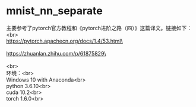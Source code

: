 # mnist_nn_separate
主要参考了pytorch官方教程和《pytorch进阶之路（四）》这篇译文。链接如下：\<br>  
https://pytorch.apachecn.org/docs/1.4/53.html\<br>  
https://zhuanlan.zhihu.com/p/61875829\<br>  
\<br>  
环境：\<br>  
Windows 10 with Anaconda\<br>  
python 3.6.10\<br>  
cuda 10.2\<br>  
torch 1.6.0\<br>  
